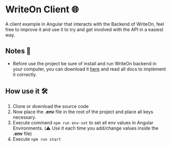 # WriteOn Client 🌐
A client example in Angular that interacts with the Backend of WriteOn, feel free to improve it and use it to try and get involved with the API in a easiest way.

## Notes 📄
* Before use the project be sure of install and run WriteOn backend in your computer, you can download it [here](https://github.com/JhonCODEOWO/WriteOn) and read all docs to implement it correctly.

## How use it 🛠️
1. Clone or download the source code
2. Now place the **.env** file in the root of the project and place all keys necessary.
3. Execute command `npm run env-set` to set all env values in Angular Environments. (⚠️ Use it each time you add/change values inside the **.env** file)
4. Execute `npm run start`